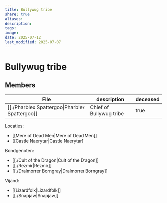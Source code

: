 ```yaml
---
title: Bullywug tribe
share: true
aliases: 
description: 
tags: 
image: 
date: 2025-07-12
last_modified: 2025-07-07
---
```

# Bullywug tribe

## Members
| File                                                               | description             | deceased |
| ------------------------------------------------------------------ | ----------------------- | -------- |
| [[./Pharblex Spattergoo\|Pharblex Spattergoo]] | Chief of Bullywug tribe | true     |


Locaties:
- [[Mere of Dead Men|Mere of Dead Men]]
- [[Castle Naerytar|Castle Naerytar]]

Bondgenoten:
- [[./Cult of the Dragon|Cult of the Dragon]]
- [[./Rezmir|Rezmir]]
- [[./Dralmorrer Borngray|Dralmorrer Borngray]]

Vijand:
- [[Lizardfolk|Lizardfolk]]
- [[./Snapjaw|Snapjaw]]

